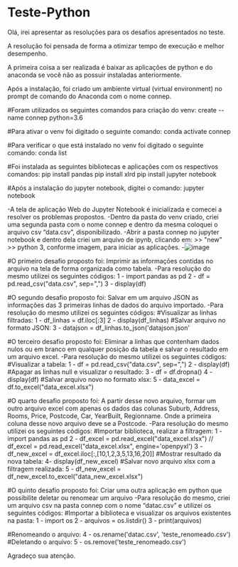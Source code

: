 # Teste-Python
Olá, irei apresentar as resoluções para os desafios apresentados no teste. 

A resolução foi pensada de forma a otimizar tempo de execução e melhor desempenho.


A primeira coisa a ser realizada é baixar as aplicações de python e do anaconda se você não as possuir instaladas anteriormente. 


Após a instalação, foi criado um ambiente virtual (virtual environment) no prompt de comando do Anaconda com o nome connep.


#Foram utilizados os seguintes comandos para criação do venv:
create --name connep python=3.6

#Para ativar o venv foi digitado o seguinte comando:
conda activate connep

#Para verificar o que está instalado no venv foi digitado o seguinte comando:
conda list

#Foi instalada as seguintes bibliotecas e aplicações com os respectivos comandos:
pip install pandas
pip install xlrd
pip install jupyter notebook

#Após a instalação do jupyter notebook, digitei o comando:
jupyter notebook

-A tela de aplicação Web do Jupyter Notebook é inicializada e comecei a resolver os problemas propostos.
-Dentro da pasta do venv criado, criei uma segunda pasta com o nome connep e dentro da mesma coloquei o arquivo csv  “data.csv”, disponibilizado.
-Abrir a pasta connep no jupyter notebook e dentro dela criei um arquivo de ipynb, clicando em: >> "new" >> python 3, conforme imagem, para iniciar as aplicações.
-![image](https://github.com/Maximiliano-Costa/Teste-Python/assets/131134899/0e2f68fd-a6f5-4646-be84-27640968e325)

#O primeiro desafio proposto foi: Imprimir as informações contidas no arquivo na tela de forma organizada como tabela.
-Para resolução do mesmo utilizei os seguintes códigos:
1 - import pandas as pd
2 - df = pd.read_csv("data.csv", sep=",")
3 - display(df)

#O segundo desafio proposto foi: Salvar em um arquivo JSON as informações das 3 primeiras linhas de dados do arquivo importado.
-Para resolução do mesmo utilizei os seguintes códigos:
#Visualizar as linhas filtradas:
1 - df_linhas = df.iloc[:3]
2 - display(df_linhas)
#Salvar arquivo no formato JSON:
3 - datajson = df_linhas.to_json('datajson.json'

#O terceiro desafio proposto foi: Eliminar a linhas que contenham dados nulos ou em branco em qualquer posição da tabela e salvar o resultado em um arquivo excel.
-Para resolução do mesmo utilizei os seguintes códigos:
#Visualizar a tabela:
1 - df = pd.read_csv("data.csv", sep=",")
2 - display(df)
#Apagar as linhas null e visualizar o resultado:
3 - df = df.dropna()
4 - display(df)
#Salvar arquivo novo no formato xlsx:
5 - data_excel = df.to_excel("data_excel.xlsx")

#O quarto desafio proposto foi: A partir desse novo arquivo, formar um outro arquivo excel com apenas os dados das colunas Suburb, Address, Rooms, Price, Postcode, Car, YearBuilt, Regionname. Onde a primeira coluna desse novo arquivo deve se a Postcode.
-Para resolução do mesmo utilizei os seguintes códigos:
#Importar biblioteca, realizar a filtragem:
1 - import pandas as pd
2 - df_excel = pd.read_excel("data_excel.xlsx") //  df_excel = pd.read_excel("data_excel.xlsx", engine='openpyxl')
3 - df_new_excel = df_excel.iloc[:,[10,1,2,3,5,13,16,20]]
#Mostrar resultado da nova tabela:
4- display(df_new_excel)
#Salvar novo arquivo xlsx com a filtragem realizada:
5 - df_new_excel = df_new_excel.to_excel("data_new_excel.xlsx")

#O quinto desafio proposto foi: Criar uma outra aplicação em python que possibilite deletar ou renomear um arquivo
-Para resolução do mesmo, criei um arquivo csv na pasta connep com o nome “datac.csv” e utilizei os seguintes códigos:
#Importar a biblioteca e visualizar os arquivos existentes na pasta:
1 - import os
2 - arquivos = os.listdir()
3 - print(arquivos)

#Renomeando o arquivo:
4 - os.rename('datac.csv', 'teste_renomeado.csv')
#Deletando o arquivo:
5 - os.remove('teste_renomeado.csv')

Agradeço sua atenção.
